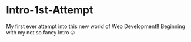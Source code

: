 # Intro-1st-Attempt

My first ever attempt into this new world of Web Development!!
Beginning with my not so fancy Intro 🤐
